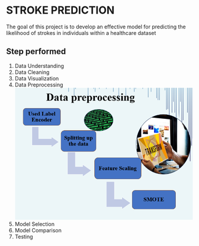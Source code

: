 # STROKE PREDICTION
The goal of this project is to develop an effective model for predicting the likelihood of strokes in individuals within a healthcare dataset
 
 ## Step performed 
1. Data Understanding 
2. Data Cleaning
3. Data Visualization
4. Data Preprocessing
 ![Data_preprocessing](https://github.com/Mansich0102/STROKE_PREDICTION/blob/main/Data_preprocessing.png)
5. Model Selection
6. Model Comparison
7. Testing 


